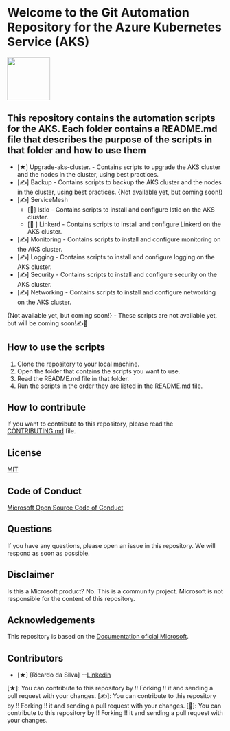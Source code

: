 # Welcome to the Git Automation Repository for the Azure Kubernetes Service (AKS)

<img src="image.png" width="100" height="100" />

## This repository contains the automation scripts for the AKS. Each folder contains a README.md file that describes the purpose of the scripts in that folder and how to use them

- [★] Upgrade-aks-cluster. - Contains scripts to upgrade the AKS cluster and the nodes in the cluster, using best practices.
- [✍] Backup - Contains scripts to backup the AKS cluster and the nodes in the cluster, using best practices. {Not available yet, but coming soon!}
- [✍] ServiceMesh
  - [🚀] Istio - Contains scripts to install and configure Istio on the AKS cluster.
  - [🚀 ] Linkerd - Contains scripts to install and configure Linkerd on the AKS cluster.
- [✍] Monitoring - Contains scripts to install and configure monitoring on the AKS cluster.
- [✍] Logging - Contains scripts to install and configure logging on the AKS cluster.
- [✍] Security - Contains scripts to install and configure security on the AKS cluster.
- [✍] Networking - Contains scripts to install and configure networking on the AKS cluster.

{Not available yet, but coming soon!} - These scripts are not available yet, but will be coming soon!✍🚀

## How to use the scripts

1. Clone the repository to your local machine.
2. Open the folder that contains the scripts you want to use.
3. Read the README.md file in that folder.
4. Run the scripts in the order they are listed in the README.md file.

## How to contribute

 If you want to contribute to this repository, please read the [CONTRIBUTING.md](CONTRIBUTING.md) file.

## License

[MIT](LICENSE)

## Code of Conduct

[Microsoft Open Source Code of Conduct](https://opensource.microsoft.com/codeofconduct/)

## Questions

If you have any questions, please open an issue in this repository. We will respond as soon as possible.

## Disclaimer

Is this a Microsoft product? No. This is a community project. Microsoft is not responsible for the content of this repository.

## Acknowledgements

This repository is based on the [Documentation oficial Microsoft](https://docs.microsoft.com/en-us/azure/aks/).

## Contributors

- [★] [Ricardo da Silva] --[Linkedin](https://www.linkedin.com/in/ricardo-da-silva-lima-pcd-83b42142)

[★]: You can contribute to this repository by !! Forking !! it and sending a pull request with your changes.
[✍]: You can contribute to this repository by !! Forking !! it and sending a pull request with your changes.
[🚀]: You can contribute to this repository by !! Forking !! it and sending a pull request with your changes.
